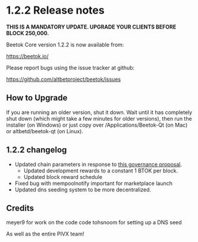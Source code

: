 1.2.2 Release notes
====================

**THIS IS A MANDATORY UPDATE. UPGRADE YOUR CLIENTS BEFORE BLOCK 250,000.**

Beetok Core version 1.2.2 is now available from:

  https://beetok.io/

Please report bugs using the issue tracker at github:

  https://github.com/altbetproject/beetok/issues


How to Upgrade
--------------

If you are running an older version, shut it down. Wait until it has completely
shut down (which might take a few minutes for older versions), then run the
installer (on Windows) or just copy over /Applications/Beetok-Qt (on Mac) or
altbetd/beetok-qt (on Linux).


1.2.2 changelog
----------------

- Updated chain parameters in response to [this governance proposal](https://forum.beetok.io/t/block-reward-extension/81).
  - Updated development rewards to a constant 1 BTOK per block.
  - Updated block reward schedule
- Fixed bug with mempoolnotify important for marketplace launch
- Updated dns seeding system to be more decentralized.


Credits
--------

meyer9 for work on the code code
tohsnoom for setting up a DNS seed

As well as the entire PIVX team!